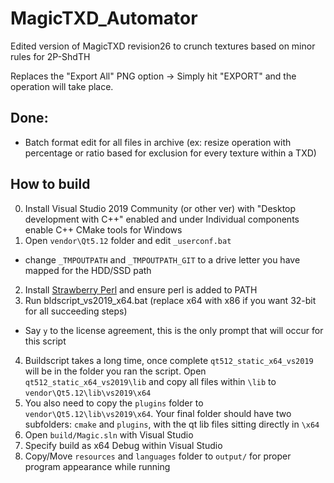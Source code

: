 # MagicTXD_Automator

Edited version of MagicTXD revision26 to crunch textures based on minor rules for 2P-ShdTH

Replaces the "Export All" PNG option -> Simply hit "EXPORT" and the operation will take place.

## Done:
* Batch format edit for all files in archive (ex: resize operation with percentage or ratio based for exclusion for every texture within a TXD)

## How to build
0. Install Visual Studio 2019 Community (or other ver) with "Desktop development with C++" enabled and under Individual components enable C++ CMake tools for Windows
1. Open `vendor\Qt5.12` folder and edit `_userconf.bat`
* change `_TMPOUTPATH` and `_TMPOUTPATH_GIT` to a drive letter you have mapped for the HDD/SSD path
2. Install [Strawberry Perl](perl.org) and ensure perl is added to PATH
3. Run bldscript_vs2019_x64.bat (replace x64 with x86 if you want 32-bit for all succeeding steps)
* Say `y` to the license agreement, this is the only prompt that will occur for this script
4. Buildscript takes a long time, once complete `qt512_static_x64_vs2019` will be in the folder you ran the script. Open `qt512_static_x64_vs2019\lib` and copy all files within `\lib` to `vendor\Qt5.12\lib\vs2019\x64`
5. You also need to copy the `plugins` folder to `vendor\Qt5.12\lib\vs2019\x64`. Your final folder should have two subfolders: `cmake` and `plugins`, with the qt lib files sitting directly in `\x64`
6. Open `build/Magic.sln` with Visual Studio
7. Specify build as x64 Debug within Visual Studio
8. Copy/Move `resources` and `languages` folder to `output/` for proper program appearance while running